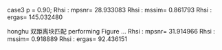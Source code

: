 case3 
p = 0.90; 
Rhsi : mpsnr= 28.933083 
Rhsi : mssim= 0.861793 
Rhsi : ergas= 145.032480 


honghu 双距离块匹配
performing Figure ... 
Rhsi : mpsnr= 31.914966 
Rhsi : mssim= 0.918889 
Rhsi : ergas= 92.436151 